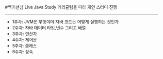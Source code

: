 #백기선님 Live Java Study 커리큘럼을 따라 개인 스터디 진행
 * * *
* 1주차: JVM은 무엇이며 자바 코드는 어떻게 실행하는 것인가
* 2주차: 자바 데이터 타입,변수 그리고 배열
* 3주차: 연산자
* 4주차: 제어문
* 5주차: 클래스
* 6주차: 상속
